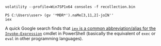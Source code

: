 `volatility --profile=Win7SP1x64 consoles -f recollection.bin`

```
PS C:\Users\user> (gv '*MDR*').naMe[3,11,2]-joIN''                                                                      
iex
```

A quick Google search finds that [`iex` is a common abbreviation/alias for the `Invoke-Expression`](https://learn.microsoft.com/en-us/powershell/module/microsoft.powershell.utility/invoke-expression?view=powershell-7.4#notes) cmdlet in PowerShell (basically the equivalent of `exec` or `eval` in other programming languages).